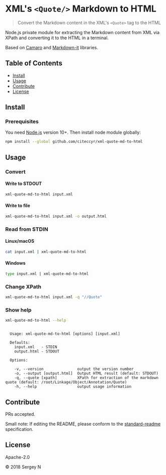 # XML's `<Quote/>` Markdown to HTML


> Convert the Markdown content in the XML's `<Quote>` tag to the HTML

Node.js private module for extracting the Markdown content from XML via XPath and converting it to the HTML in a terminal.

Based on [Camaro](https://github.com/tuananh/camaro) and [Markdown-it](https://github.com/markdown-it/markdown-it) libraries.

## Table of Contents

- [Install](#install)
- [Usage](#usage)
- [Contribute](#contribute)
- [License](#license)

## Install

### Prerequisites

You need [Node.js](https://nodejs.org/) version 10+. Then install node module globally:


```bash
npm install --global github.com/citeccyr/xml-quote-md-to-html
```

## Usage

### Convert

#### Write to STDOUT

```bash
xml-quote-md-to-html input.xml
```

#### Write to file

```bash
xml-quote-md-to-html input.xml -o output.html  
```

### Read from STDIN

#### Linux/macOS

```bash
cat input.xml | xml-quote-md-to-html
```

#### Windows

```cmd
type input.xml | xml-quote-md-to-html
```

### Change XPath

```bash
xml-quote-md-to-html input.xml -q "//Quote" 
```

### Show help

```bash
xml-quote-md-to-html --help
```

```

  Usage: xml-quote-md-to-html [options] [input.xml]

  Defaults:
    input.xml   - STDIN
    output.html - STDOUT

  Options:

    -v, --version               output the version number
    -o, --output [output.html]  Output HTML result (default: STDOUT)
    -q, --quote [xpath]         XPath for extraction of the markdown quote (default: /root/Linkage/Object/Annotation/Quote)
    -h, --help                  output usage information

```

## Contribute

PRs accepted.

Small note: If editing the README, please conform to the [standard-readme](https://github.com/RichardLitt/standard-readme) specification.

## License

Apache-2.0

© 2018 Sergey N
